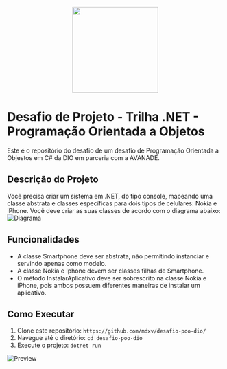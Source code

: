 <p align="center">
    <a href="https://www.dio.me/">
      <img align="center" src="https://lp.dio.me/wp-content/uploads/2023/03/LOGO-DIO-COLOR-768x311.png" width="200">
    </a>
</p>

# Desafio de Projeto - Trilha .NET - Programação Orientada a Objetos

Este é o repositório do desafio de um desafio de Programação Orientada a Objestos em C# da DIO em parceria com a AVANADE.

## Descrição do Projeto 

Você precisa criar um sistema em .NET, do tipo console, mapeando uma classe abstrata e classes específicas para dois tipos de celulares: Nokia e iPhone. Você deve criar as suas classes de acordo com o diagrama abaixo:
![Diagrama](https://i.imgur.com/6HH59Kv.png)

## Funcionalidades 

- A classe Smartphone deve ser abstrata, não permitindo instanciar e servindo apenas como modelo.
- A classe Nokia e Iphone devem ser classes filhas de Smartphone.
- O método InstalarAplicativo deve ser sobrescrito na classe Nokia e iPhone, pois ambos possuem diferentes maneiras de instalar um aplicativo.

## Como Executar

1. Clone este repositório: `https://github.com/mdxv/desafio-poo-dio/`
2. Navegue até o diretório: `cd desafio-poo-dio`
3. Execute o projeto: `dotnet run`

![Preview](https://i.imgur.com/uj0Fuye.png)
